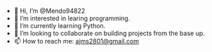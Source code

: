 - 👋 Hi, I’m @Mendo94822
- 👀 I’m interested in learing programming.
- 🌱 I’m currently learning Python.
- 💞️ I’m looking to collaborate on building projects from the base up.
- 📫 How to reach me: ajms2801@gmail.com

<!---
Mendo94822/Mendo94822 is a ✨ special ✨ repository because its `README.md` (this file) appears on your GitHub profile.
You can click the Preview link to take a look at your changes.
--->
